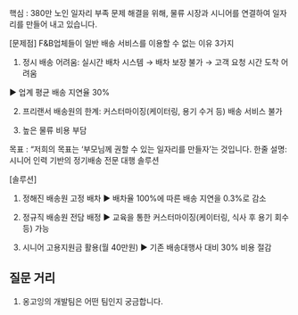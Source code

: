 핵심 : 380만 노인 일자리 부족 문제 해결을 위해, 물류 시장과 시니어를 연결하여 일자리를 만들어 내고 있습니다.

[문제점] F&B업체들이 일반 배송 서비스를 이용할 수 없는 이유 3가지  

1. 정시 배송 어려움: 실시간 배차 시스템 → 배차 보장 불가 → 고객 요청 시간 도착 어려움  

▶ 업계 평균 배송 지연율 30%  

2. 프리랜서 배송원의 한계: 커스터마이징(케이터링, 용기 수거 등) 배송 서비스 불가  

3. 높은 물류 비용 부담

목표 :  “저희의 목표는 ‘부모님께 권할 수 있는 일자리를 만들자’는 것입니다. 
한줄 설명: 시니어 인력 기반의 정기배송 전문 대행 솔루션

[솔루션]  

1. 정해진 배송원 고정 배차 ▶ 배차율 100%에 따른 배송 지연을 0.3%로 감소  

2. 정규직 배송원 전담 배정 ▶ 교육을 통한 커스터마이징(케이터링, 식사 후 용기 회수 등) 가능  

3. 시니어 고용지원금 활용(월 40만원) ▶ 기존 배송대행사 대비 30% 비용 절감


## 질문 거리 
1. 옹고잉의 개발팀은 어떤 팀인지 궁금합니다. 
